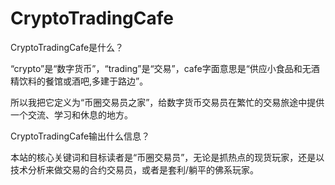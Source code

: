 # CryptoTradingCafe

CryptoTradingCafe是什么？

“crypto”是“数字货币”，“trading”是“交易”，cafe字面意思是“供应小食品和无酒精饮料的餐馆或酒吧,多建于路边”。

所以我把它定义为“币圈交易员之家”，给数字货币交易员在繁忙的交易旅途中提供一个交流、学习和休息的地方。

CryptoTradingCafe输出什么信息？

本站的核心关键词和目标读者是“币圈交易员”，无论是抓热点的现货玩家，还是以技术分析来做交易的合约交易员，或者是套利/躺平的佛系玩家。

